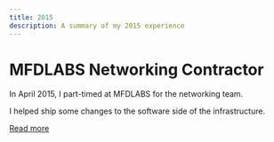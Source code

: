 ```yaml
---
title: 2015
description: A summary of my 2015 experience
---
```


# MFDLABS Networking Contractor

In April 2015, I part-timed at MFDLABS for the networking team.

I helped ship some changes to the software side of the infrastructure.

[Read more](/blog/2015/mfdlabs-contract-software-engineer.md)
